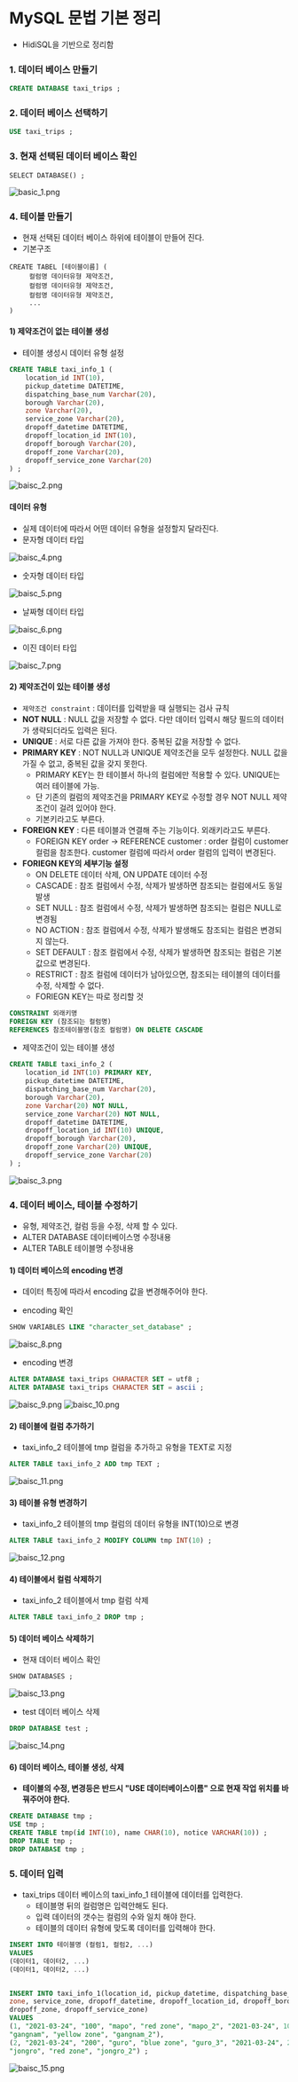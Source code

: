 # MySQL 문법 기본 정리
- HidiSQL을 기반으로 정리함

### 1. 데이터 베이스 만들기
```sql
CREATE DATABASE taxi_trips ; 
```

### 2. 데이터 베이스 선택하기
```sql
USE taxi_trips ; 
```

### 3. 현재 선택된 데이터 베이스 확인
```spl
SELECT DATABASE() ; 
```

![basic_1.png](./images/basic_1.png)

### 4. 테이블 만들기
- 현재 선택된 데이터 베이스 하위에 테이블이 만들어 진다.
- 기본구조

```spl
CREATE TABEL [테이블이름] (
     컬럼명 데이터유형 제약조건,
     컬럼명 데이터유형 제약조건,
     컬럼명 데이터유형 제약조건,
     ...
)
```

#### 1) 제약조건이 없는 테이블 생성
- 테이블 생성시 데이터 유형 설정

```sql
CREATE TABLE taxi_info_1 (
	location_id INT(10),
	pickup_datetime DATETIME,
	dispatching_base_num Varchar(20),	
	borough Varchar(20),
	zone Varchar(20),
	service_zone Varchar(20),
	dropoff_datetime DATETIME,
	dropoff_location_id INT(10),
	dropoff_borough Varchar(20),
	dropoff_zone Varchar(20),
	dropoff_service_zone Varchar(20)
) ;
```

![baisc_2.png](./images/baisc_2.png)

#### 데이터 유형
- 실제 데이터에 따라서 어떤 데이터 유형을 설정할지 달라진다.
- 문자형 데이터 타입

![baisc_4.png](./images/baisc_4.png)

- 숫자형 데이터 타입

![baisc_5.png](./images/baisc_5.png)

- 날짜형 데이터 타입

![baisc_6.png](./images/baisc_6.png)

- 이진 데이터 타입

![baisc_7.png](./images/baisc_7.png)

#### 2) 제약조건이 있는 테이블 생성
- ```제약조건 constraint``` : 데이터를 입력받을 때 실행되는 검사 규칙
- **NOT NULL** : NULL 값을 저장할 수 없다. 다만 데이터 입력시 해당 필드의 데이터가 생략되더라도 입력은 된다. 
- **UNIQUE** : 서로 다른 값을 가져야 한다. 중복된 값을 저장할 수 없다. 
- **PRIMARY KEY** : NOT NULL과 UNIQUE 제약조건을 모두 설정한다. NULL 값을 가질 수 없고, 중복된 값을 갖지 못한다.
   - PRIMARY KEY는 한 테이블서 하나의 컬럼에만 적용할 수 있다. UNIQUE는 여러 테이블에 가능.
   - 단 기존의 컬럼의 제약조건을 PRIMARY KEY로 수정할 경우 NOT NULL 제약조건이 걸려 있어야 한다. 
   - 기본키라고도 부른다.
- **FOREIGN KEY** : 다른 테이블과 연결해 주는 기능이다. 외래키라고도 부른다.
   - FOREIGN KEY order -> REFERENCE customer : order 컬럼이 customer 컬럼을 참조한다. customer 컬럼에 따라서 order 컬럼의 입력이 변경된다.
- **FORIEGN KEY의 세부기능 설정**
   - ON DELETE 데이터 삭제, ON UPDATE 데이터 수정
   - CASCADE : 참조 컬럼에서 수정, 삭제가 발생하면 참조되는 컬럼에서도 동일 발생
   - SET NULL : 참조 컬럼에서 수정, 삭제가 발생하면 참조되는 컬럼은 NULL로 변경됨
   - NO ACTION : 참조 컬럼에서 수정, 삭제가 발생해도 참조되는 컬럼은 변경되지 않는다.
   - SET DEFAULT : 참조 컬럼에서 수정, 삭제가 발생하면 참조되는 컬럼은 기본값으로 변경된다.
   - RESTRICT : 참조 컬럼에 데이터가 남아있으면, 참조되는 테이블의 데이터를 수정, 삭제할 수 없다. 
   - FORIEGN KEY는 따로 정리할 것
```sql
CONSTRAINT 외래키명
FOREIGN KEY (참조되는 컬럼명)
REFERENCES 참조테이블명(참조 컬럼명) ON DELETE CASCADE
```

- 제약조건이 있는 테이블 생성
```sql
CREATE TABLE taxi_info_2 (
	location_id INT(10) PRIMARY KEY,
	pickup_datetime DATETIME,
	dispatching_base_num Varchar(20),
	borough Varchar(20),
	zone Varchar(20) NOT NULL,
	service_zone Varchar(20) NOT NULL,
	dropoff_datetime DATETIME,
	dropoff_location_id INT(10) UNIQUE,
	dropoff_borough Varchar(20),
	dropoff_zone Varchar(20) UNIQUE,
	dropoff_service_zone Varchar(20)
) ;
```
![baisc_3.png](./images/baisc_3.png)

### 4. 데이터 베이스, 테이블 수정하기
- 유형, 제약조건, 컬럼 등을 수정, 삭제 할 수 있다.
- ALTER DATABASE 데이터베이스명 수정내용
- ALTER TABLE 테이블명 수정내용

#### 1) 데이터 베이스의 encoding 변경
- 데이터 특징에 따라서 encoding 값을 변경해주어야 한다. 

- encoding 확인

```sql
SHOW VARIABLES LIKE "character_set_database" ;
```

![baisc_8.png](./images/baisc_8.png)

- encoding 변경

```sql
ALTER DATABASE taxi_trips CHARACTER SET = utf8 ;
ALTER DATABASE taxi_trips CHARACTER SET = ascii ; 
```

![baisc_9.png](./images/baisc_9.png)
![baisc_10.png](./images/baisc_10.png)

#### 2) 테이블에 컬럼 추가하기
- taxi_info_2 테이블에 tmp 컬럼을 추가하고 유형을 TEXT로 지정

```sql
ALTER TABLE taxi_info_2 ADD tmp TEXT ; 
```

![baisc_11.png](./images/baisc_11.png)

#### 3) 테이블 유형 변경하기
- taxi_info_2 테이블의 tmp 컬럼의 데이터 유형을 INT(10)으로 변경

```sql
ALTER TABLE taxi_info_2 MODIFY COLUMN tmp INT(10) ;
```

![baisc_12.png](./images/baisc_12.png)

#### 4) 테이블에서 컬럼 삭제하기
- taxi_info_2 테이블에서 tmp 컬럼 삭제

```sql
ALTER TABLE taxi_info_2 DROP tmp ;
```

#### 5) 데이터 베이스 삭제하기
- 현재 데이터 베이스 확인

```sql
SHOW DATABASES ;
```

![baisc_13.png](./images/baisc_13.png)

- test 데이터 베이스 삭제

```sql
DROP DATABASE test ;
```

![baisc_14.png](./images/baisc_14.png)

#### 6) 데이터 베이스, 테이블 생성, 삭제 
- **테이블의 수정, 변경등은 반드시 "USE 데이터베이스이름" 으로 현재 작업 위치를 바꿔주어야 한다.**
```sql
CREATE DATABASE tmp ;
USE tmp ;
CREATE TABLE tmp(id INT(10), name CHAR(10), notice VARCHAR(10)) ;
DROP TABLE tmp ;
DROP DATABASE tmp ;
```

### 5. 데이터 입력
- taxi_trips 데이터 베이스의 taxi_info_1 테이블에 데이터를 입력한다.
   - 테이블명 뒤의 컬럼명은 입력안해도 된다.
   - 입력 데이터의 갯수는 컬럼의 수와 일치 해야 한다.
   - 테이블의 데이터 유형에 맞도록 데이터를 입력해야 한다. 

```sql
INSERT INTO 테이블명 (컬럼1, 컬럼2, ...)
VALUES 
(데이터1, 데이터2, ...)
(데이터1, 데이터2, ...)


INSERT INTO taxi_info_1(location_id, pickup_datetime, dispatching_base_num, borough,
zone, service_zone, dropoff_datetime, dropoff_location_id, dropoff_borough,
dropoff_zone, dropoff_service_zone)
VALUES
(1, "2021-03-24", "100", "mapo", "red zone", "mapo_2", "2021-03-24", 10,
"gangnam", "yellow zone", "gangnam_2"),
(2, "2021-03-24", "200", "guro", "blue zone", "guro_3", "2021-03-24", 20,
"jongro", "red zone", "jongro_2") ;
```

![baisc_15.png](./images/baisc_15.png)







































